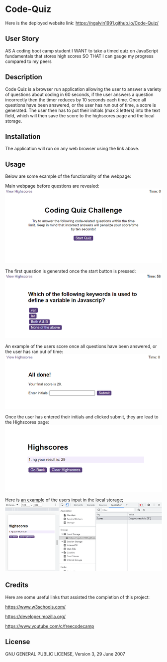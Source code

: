 # Code-Quiz

Here is the deployed website link: 
https://ngalvin1991.github.io/Code-Quiz/

## User Story 

AS A coding boot camp student
I WANT to take a timed quiz on JavaScript fundamentals that stores high scores
SO THAT I can gauge my progress compared to my peers

## Description

Code Quiz is a browser run application allowing the user to answer a variety of 
questions about coding in 60 seconds, if the user answers a question incorrectly
then the timer reduces by 10 seconds each time. 
Once all questions have been answered, or the user has run out of time, a score is 
generated. The user then has to put their initials (max 3 letters) into the text field, which will then save the score to the highscores page and the local storage.

## Installation 
The application will run on any web browser using the link above. 

## Usage 
Below are some example of the functionality of the webpage: 

Main webpage before questions are revealed:
![alt-text](/assets/images/mainpageexample%20.png)

The first question is generated once the start button is pressed: 
![alt-text](/assets/images/questionexample%20.png)

An example of the users score once all questions have been answered, or the user has 
ran out of time: 
![alt-text](/assets/images/totalscoreexample%20.png)

Once the user has entered their initials and clicked submit, they are lead to the
Highscores page: 
![alt-text](/assets/images/highscoresexample%20.png)

Here is an example of the users input in the local storage; 
![alt-text](/assets/images/localstorageexample%20.png)

## Credits

Here are some useful links that assisted the completion of this project: 

https://www.w3schools.com/

https://developer.mozilla.org/

https://www.youtube.com/c/freecodecamp

## License 

GNU GENERAL PUBLIC LICENSE, Version 3, 29 June 2007